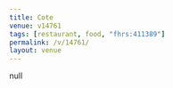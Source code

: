 ```yaml
---
title: Cote
venue: v14761
tags: [restaurant, food, "fhrs:411389"]
permalink: /v/14761/
layout: venue
---
```

null